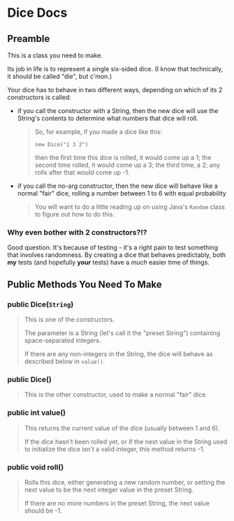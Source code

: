 # Dice Docs

## Preamble

This is a class you need to make.

Its job in life is to represent a single six-sided dice. (I know that technically, it should be called "die", but c'mon.)

Your dice has to behave in two different ways, depending on which of its 2 constructors is called:

- if you call the constructor with a String, then the new dice will use the String's contents to determine what numbers that dice will roll. 
  > So, for example, if you made a dice like this:
  >
  > `new Dice("1 3 2")` 
  >
  > then the first time this dice is rolled, it would come up a 1; the second time rolled, it would come up a 3; the third time, a 2; any rolls after that would come up -1.
- if you call the no-arg constructor, then the new dice will behave like a normal "fair" dice, rolling a number between 1 to 6 with equal probability
  > You will want to do a little reading up on using Java's `Random` class to figure out how to do this.

### Why even bother with 2 constructors?!?

Good question. It's because of testing - it's a right pain to test something that involves randomness. By creating a dice that behaves predictably, both **my** tests (and hopefully **your** tests) have a _much_ easier time of things.

## Public Methods You Need To Make

### public Dice(`String`)

> This is one of the constructors.
>
> The parameter is a String (let's call it the "preset String") containing space-separated integers.
>
> If there are any non-integers in the String, the dice will behave as described below in `value()`.

### public Dice()

> This is the other constructor, used to make a normal "fair" dice.

### public int value()

> This returns the current value of the dice (usually between 1 and 6).
>
> If the dice hasn't been rolled yet, or if the next value in the String used to initialize the dice isn't a valid integer, this method returns -1.

### public void roll()

> Rolls this dice, either generating a new random number, or setting the next value to be the next integer value in the preset String.
>
> If there are no more numbers in the preset String, the next value should be -1.
